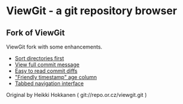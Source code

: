 ViewGit - a git repository browser
=====================================

Fork of ViewGit
-------------

ViewGit fork with some enhancements.

- [Sort directories first](https://github.com/user996015/viewgit/commit/b413d2c15a725106a1f6f90f05203feee9637702)
- [View full commit message](https://github.com/user996015/viewgit/commit/e86940e3085244bcbf7f172c3bb26404d887c87e)
- [Easy to read commit diffs](https://github.com/user996015/viewgit/commit/921dc4cf7323717e46cc8a4254f41bd8511e9d80)
- ["Friendly timestamp" age column](https://github.com/user996015/viewgit/commit/12399bd6c153b9e6ee95d20f9d62eec52d0eee9f)
- [Tabbed navigation interface](https://github.com/user996015/viewgit/commit/ae53296442c80510ba2d59c30ed7b1ada0be8bb8)

Original by Heikki Hokkanen ( git://repo.or.cz/viewgit.git )